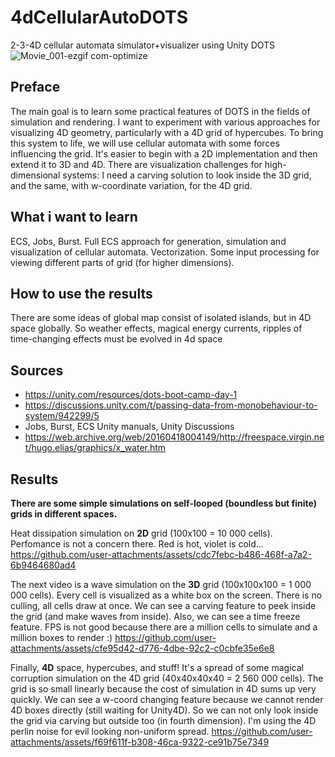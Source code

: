 # 4dCellularAutoDOTS
2-3-4D cellular automata simulator+visualizer using Unity DOTS
![Movie_001-ezgif com-optimize](https://github.com/user-attachments/assets/77a73f2a-bcc1-467b-819a-8d25c811c44f)

## Preface
The main goal is to learn some practical features of DOTS in the fields of simulation and rendering. I want to experiment with various approaches for visualizing 4D geometry, particularly with a 4D grid of hypercubes. To bring this system to life, we will use cellular automata with some forces influencing the grid. It's easier to begin with a 2D implementation and then extend it to 3D and 4D. There are visualization challenges for high-dimensional systems: I need a carving solution to look inside the 3D grid, and the same, with w-coordinate variation, for the 4D grid.
## What i want to learn
ECS, Jobs, Burst. Full ECS approach for generation, simulation and visualization of cellular automata. Vectorization. Some input processing for viewing different parts of grid (for higher dimensions).
## How to use the results
There are some ideas of global map consist of isolated islands, but in 4D space globally. So weather effects, magical energy currents, ripples of time-changing effects must be evolved in 4d space
## Sources
- https://unity.com/resources/dots-boot-camp-day-1
- https://discussions.unity.com/t/passing-data-from-monobehaviour-to-system/942299/5
- Jobs, Burst, ECS Unity manuals, Unity Discussions
- https://web.archive.org/web/20160418004149/http://freespace.virgin.net/hugo.elias/graphics/x_water.htm
  
## Results
**There are some simple simulations on self-looped (boundless but finite) grids in different spaces.**

Heat dissipation simulation on **2D** grid (100x100 = 10 000 cells). Perfomance is not a concern there. Red is hot, violet is cold... 
https://github.com/user-attachments/assets/cdc7febc-b486-468f-a7a2-6b9464680ad4

The next video is a wave simulation on the **3D** grid (100x100x100 = 1 000 000 cells). Every cell is visualized as a white box on the screen. There is no culling, all cells draw at once. We can see a carving feature to peek inside the grid (and make waves from inside). Also, we can see a time freeze feature. FPS is not good because there are a million cells to simulate and a million boxes to render :)
https://github.com/user-attachments/assets/cfe95d42-d776-4dbe-92c2-c0cbfe35e6e8

Finally, **4D** space, hypercubes, and stuff! It's a spread of some magical corruption simulation on the 4D grid (40x40x40x40 = 2 560 000 cells). The grid is so small linearly because the cost of simulation in 4D sums up very quickly. We can see a w-coord changing feature because we cannot render 4D boxes directly (still waiting for Unity4D).  So we can not only look inside the grid via carving but outside too (in fourth dimension). I'm using the 4D perlin noise for evil looking non-uniform spread.
https://github.com/user-attachments/assets/f69f611f-b308-46ca-9322-ce91b75e7349
